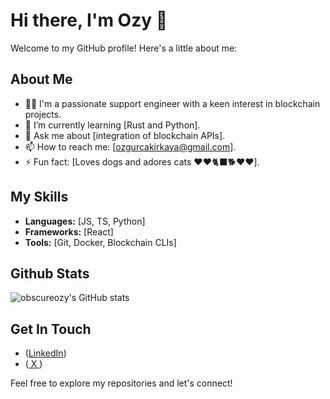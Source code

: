 # Hi there, I'm Ozy 👋

Welcome to my GitHub profile! Here's a little about me:

## About Me

- 👨‍💻 I'm a passionate support engineer with a keen interest in blockchain projects.
- 🌱 I’m currently learning [Rust and Python].
- 💬 Ask me about [integration of blockchain APIs].
- 📫 How to reach me: [ozgurcakirkaya@gmail.com].
- ⚡ Fun fact: [Loves dogs and adores cats ❤️❤️🐈‍⬛🐕❤️❤️].

## My Skills

- **Languages:** [JS, TS, Python]
- **Frameworks:** [React]
- **Tools:** [Git, Docker, Blockchain CLIs]

## Github Stats

![obscureozy's GitHub stats](https://github-readme-stats.vercel.app/api?username=obscureozy&show_icons=true&theme=radical)

## Get In Touch

- ([LinkedIn](https://www.linkedin.com/in/dursun-ozgur-cakirkaya/))
- ([ X ](https://x.com/obscureck))

Feel free to explore my repositories and let's connect!

<!---
obscureozy/obscureozy is a ✨ special ✨ repository because its `README.md` (this file) appears on your GitHub profile.
You can click the Preview link to take a look at your changes.
--->
